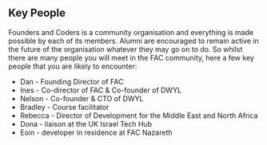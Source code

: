 ## Key People

Founders and Coders is a community organisation and everything is made possible by each of its members. Alumni are encouraged to remain active in the future of the organisation whatever they may go on to do. So whilst there are many people you will meet in the FAC community, here a few key people that you are likely to encounter:

- Dan - Founding Director of FAC
- Ines - Co-director of FAC & Co-founder of DWYL
- Nelson - Co-founder & CTO of DWYL
- Bradley - Course facilitator
- Rebecca - Director of Development for the Middle East and North Africa
- Dona - liaison at the UK Israel Tech Hub
- Eoin - developer in residence at FAC Nazareth
